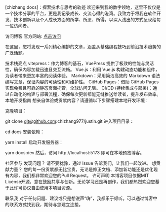 [chizhang docs]：探索技术与思考的轨迹
欢迎来到我的数字领地，这里不仅仅是一个技术分享的平台，更是我记录成长、交流心得的港湾。我致力于将我在软件开发、技术创新以及个人成长方面的所学、所思、所得，以深入浅出的方式呈现给每一位访问者。

访问博客
官方网站: [点击访问](https://chizhang977.github.io/justin/)

在这里，您将发现一系列精心编排的文章，涵盖从基础编程技巧到前沿技术趋势的广泛话题。

技术栈亮点
vitepress：作为博客的基石，VuePress 提供了极致的性能与灵活性，确保内容加载迅速且交互流畅。
Vue.js：利用 Vue.js 构建动态功能和组件，为读者带来更加丰富的阅读体验。
Markdown：采用简洁高效的 Markdown 语法编写文章，保证内容的可读性和可维护性。
GitHub Pages：借助 GitHub Pages 实现免费且可靠的静态页面托管，全球访问无阻。
CI/CD (持续集成与部署)：通过自动化的构建与部署流程，确保每次更新都能无缝推送给读者，提升发布效率。
本地开发指南
想亲自体验或贡献内容？请遵循以下步骤搭建本地开发环境：

克隆项目：

git clone git@github.com:chizhang977/justin.git
进入项目目录：

cd docs
安装依赖：

yarn install
启动开发服务器：

yarn docs:dev
然后，访问 http://localhost:5173 即可在本地预览博客。

社区参与
发现问题？ 请不要犹豫，通过 Issue 告诉我们，让我们一起改进。 想贡献力量？ 您的每一份贡献都无比宝贵，无论是修正文档、添加新功能还是优化现有内容，我们都非常欢迎您的Pull Request。 许可声明 本博客项目依据MIT License开源，意在鼓励共享与创新。无论学习还是再创作，我们都热烈欢迎您基于此许可协议自由使用本项目资源。

联系我
对于任何问题、建议或只是想说声“嗨”，我都乐于倾听。可以通过博客中的联系方式找到我，期待与您建立连接。

